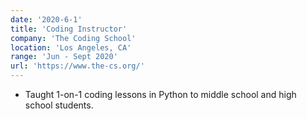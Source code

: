 ```yaml
---
date: '2020-6-1'
title: 'Coding Instructor'
company: 'The Coding School'
location: 'Los Angeles, CA'
range: 'Jun - Sept 2020'
url: 'https://www.the-cs.org/'
---
```


- Taught 1-on-1 coding lessons in Python to middle school and high school students.

